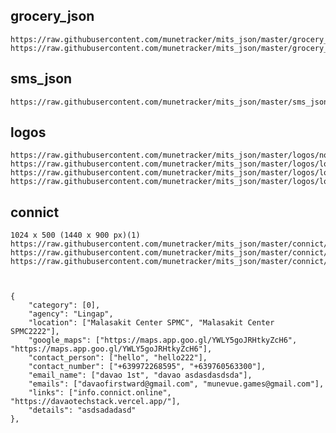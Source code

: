 
## grocery_json

    https://raw.githubusercontent.com/munetracker/mits_json/master/grocery_json/items.json
    https://raw.githubusercontent.com/munetracker/mits_json/master/grocery_json/store.json

## sms_json

    https://raw.githubusercontent.com/munetracker/mits_json/master/sms_json/valid_ph_numbers.json

## logos

    https://raw.githubusercontent.com/munetracker/mits_json/master/logos/no_bg.png
    https://raw.githubusercontent.com/munetracker/mits_json/master/logos/logo_circle_big.png
    https://raw.githubusercontent.com/munetracker/mits_json/master/logos/logo_circle_small.png
    https://raw.githubusercontent.com/munetracker/mits_json/master/logos/logo_circle.png

## connict
    1024 x 500 (1440 x 900 px)(1)
    https://raw.githubusercontent.com/munetracker/mits_json/master/connict/connictdesktop.png
    https://raw.githubusercontent.com/munetracker/mits_json/master/connict/connictdesktop_gray.png
    https://raw.githubusercontent.com/munetracker/mits_json/master/connict/connictdesktop_gray_small.png



    {
        "category": [0],
        "agency": "Lingap",
        "location": ["Malasakit Center SPMC", "Malasakit Center SPMC2222"],
        "google_maps": ["https://maps.app.goo.gl/YWLY5goJRHtkyZcH6", "https://maps.app.goo.gl/YWLY5goJRHtkyZcH6"],
        "contact_person": ["hello", "hello222"],
        "contact_number": ["+639972268595", "+639760563300"],
        "email_name": ["davao 1st", "davao asdasdasdsda"],
        "emails": ["davaofirstward@gmail.com", "munevue.games@gmail.com"],
        "links": ["info.connict.online", "https://davaotechstack.vercel.app/"],
        "details": "asdsadadasd"
    },